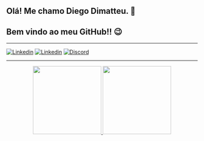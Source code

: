 ## Olá! Me chamo Diego Dimatteu. 👋
## Bem vindo ao meu GitHub!! 😉
<hr>

[![Linkedin](https://img.shields.io/badge/LinkedIn-0077B5?style=for-the-badge&logo=linkedin&logoColor=white)](https://www.linkedin.com/in/diego-dimatteu-657b90199/)
[![Linkedin](https://img.shields.io/badge/Gmail-D14836?style=for-the-badge&logo=gmail&logoColor=white)](https://mailto:diegodimatteu@gmail.com)
[![Discord](https://img.shields.io/badge/Discord-7289DA?style=for-the-badge&logo=discord&logoColor=white)](https://discord.gg/Dimatteu#3170)<hr>

<div align="center">
  <a href="https://github.com/DiegoDimatteu">
  <img height="180em" src="https://github-readme-stats.vercel.app/api?username=DiegoDimatteu&show_icons=true&theme=tokyonight&include_all_commits=true&count_private=true"/>
  <img height="180em" src="https://github-readme-stats.vercel.app/api/top-langs/?username=DiegoDimatteu&layout=compact&langs_count=7&theme=tokyonight"/>
</div>

